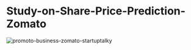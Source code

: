 # Study-on-Share-Price-Prediction-Zomato
![promoto-business-zomato-startuptalky](https://github.com/user-attachments/assets/245f32d5-735b-40df-8a55-c8751c78ebb5)
